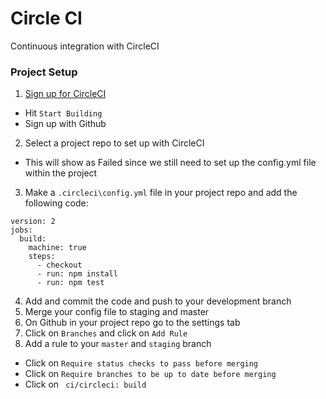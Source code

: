 # Circle CI
Continuous integration with CircleCI

### Project Setup
1. [Sign up for CircleCI](https://circleci.com/integrations/github/)
  - Hit `Start Building`
  - Sign up with Github
2. Select a project repo to set up with CircleCI
  - This will show as Failed since we still need to set up the config.yml file within the project
3. Make a `.circleci\config.yml` file in your project repo and add the following code:

```
version: 2
jobs:
  build:
    machine: true
    steps:
      - checkout
      - run: npm install
      - run: npm test
```
4. Add and commit the code and push to your development branch
5. Merge your config file to staging and master
6. On Github in your project repo go to the settings tab
7. Click on `Branches` and click on `Add Rule`
8. Add a rule to your `master` and `staging` branch
  - Click on `Require status checks to pass before merging`
  - Click on `Require branches to be up to date before merging`
  - Click on ` ci/circleci: build`